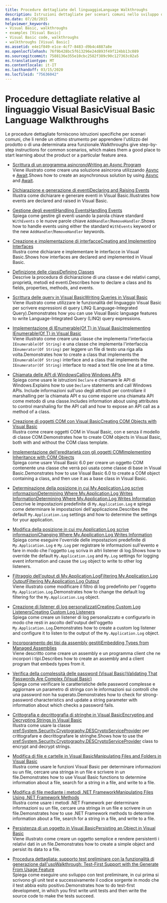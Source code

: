 ```yaml
---
title: Procedure dettagliate del linguaggioLanguage Walkthroughs
description: Istruzioni dettagliate per scenari comuni nello sviluppo di Visual Basic
ms.date: 07/20/2015
helpviewer_keywords:
- Visual Basic, walkthroughs
- examples [Visual Basic]
- Visual Basic code, walkthroughs
- walkthroughs [Visual Basic]
ms.assetid: e4e1f849-e1ce-4cf7-8483-d9b4c4887a8e
ms.openlocfilehash: 76f9b428bc5f613296e24d893f49f124bb13c089
ms.sourcegitcommit: 7588136e355e10cbc2582f389c90c127363c02a5
ms.translationtype: MT
ms.contentlocale: it-IT
ms.lasthandoff: 03/15/2020
ms.locfileid: "75636042"
---
```

# <a name="visual-basic-language-walkthroughs"></a><span data-ttu-id="d5d3d-103">Procedure dettagliate relative al linguaggio Visual Basic</span><span class="sxs-lookup"><span data-stu-id="d5d3d-103">Visual Basic Language Walkthroughs</span></span>

<span data-ttu-id="d5d3d-104">Le procedure dettagliate forniscono istruzioni specifiche per scenari comuni, che li rende un ottimo strumento per apprendere l'utilizzo del prodotto o di una determinata area funzionale.</span><span class="sxs-lookup"><span data-stu-id="d5d3d-104">Walkthroughs give step-by-step instructions for common scenarios, which makes them a good place to start learning about the product or a particular feature area.</span></span>

- [<span data-ttu-id="d5d3d-105">Scrittura di un programma asincrono</span><span class="sxs-lookup"><span data-stu-id="d5d3d-105">Writing an Async Program</span></span>](./programming-guide/concepts/async/walkthrough-accessing-the-web-by-using-async-and-await.md)  
 <span data-ttu-id="d5d3d-106">Viene illustrato come creare una soluzione asincrona utilizzando [Async](language-reference/modifiers/async.md) e [Await](language-reference/operators/await-operator.md).</span><span class="sxs-lookup"><span data-stu-id="d5d3d-106">Shows how to create an asynchronous solution by using [Async](language-reference/modifiers/async.md) and [Await](language-reference/operators/await-operator.md).</span></span>

- [<span data-ttu-id="d5d3d-107">Dichiarazione e generazione di eventi</span><span class="sxs-lookup"><span data-stu-id="d5d3d-107">Declaring and Raising Events</span></span>](programming-guide/language-features/events/walkthrough-declaring-and-raising-events.md)  
 <span data-ttu-id="d5d3d-108">Illustra come dichiarare e generare eventi in Visual Basic.</span><span class="sxs-lookup"><span data-stu-id="d5d3d-108">Illustrates how events are declared and raised in Visual Basic.</span></span>

- [<span data-ttu-id="d5d3d-109">Gestione degli eventiHandling Events</span><span class="sxs-lookup"><span data-stu-id="d5d3d-109">Handling Events</span></span>](programming-guide/language-features/events/walkthrough-handling-events.md)  
 <span data-ttu-id="d5d3d-110">Spiega come gestire gli eventi usando la parola chiave standard `WithEvents` o le nuove parole chiave `AddHandler`/`RemoveHandler`.</span><span class="sxs-lookup"><span data-stu-id="d5d3d-110">Shows how to handle events using either the standard `WithEvents` keyword or the new `AddHandler`/`RemoveHandler` keywords.</span></span>

- [<span data-ttu-id="d5d3d-111">Creazione e implementazione di interfacce</span><span class="sxs-lookup"><span data-stu-id="d5d3d-111">Creating and Implementing Interfaces</span></span>](programming-guide/language-features/interfaces/walkthrough-creating-and-implementing-interfaces.md)  
 <span data-ttu-id="d5d3d-112">Illustra come dichiarare e implementare le interfacce in Visual Basic.</span><span class="sxs-lookup"><span data-stu-id="d5d3d-112">Shows how interfaces are declared and implemented in Visual Basic.</span></span>

- [<span data-ttu-id="d5d3d-113">Definizione delle classi</span><span class="sxs-lookup"><span data-stu-id="d5d3d-113">Defining Classes</span></span>](programming-guide/language-features/objects-and-classes/walkthrough-defining-classes.md)  
 <span data-ttu-id="d5d3d-114">Descrive la procedura di dichiarazione di una classe e dei relativi campi, proprietà, metodi ed eventi.</span><span class="sxs-lookup"><span data-stu-id="d5d3d-114">Describes how to declare a class and its fields, properties, methods, and events.</span></span>

- [<span data-ttu-id="d5d3d-115">Scrittura delle query in Visual Basic</span><span class="sxs-lookup"><span data-stu-id="d5d3d-115">Writing Queries in Visual Basic</span></span>](programming-guide/concepts/linq/walkthrough-writing-queries.md)  
 <span data-ttu-id="d5d3d-116">Viene illustrato come utilizzare le funzionalità del linguaggio Visual Basic per scrivere espressioni di query LINQ (Language-Integrated Query).</span><span class="sxs-lookup"><span data-stu-id="d5d3d-116">Demonstrates how you can use Visual Basic language features to write Language-Integrated Query (LINQ) query expressions.</span></span>

- [<span data-ttu-id="d5d3d-117">Implementazione di IEnumerable(Of T) in Visual Basic</span><span class="sxs-lookup"><span data-stu-id="d5d3d-117">Implementing IEnumerable(Of T) in Visual Basic</span></span>](programming-guide/language-features/control-flow/walkthrough-implementing-ienumerable-of-t.md)  
 <span data-ttu-id="d5d3d-118">Viene illustrato come creare una classe che implementa l'interfaccia `IEnumerable(Of String)` e una classe che implementa l'interfaccia `IEnumerator(Of String)` per leggere un file di testo una riga alla volta.</span><span class="sxs-lookup"><span data-stu-id="d5d3d-118">Demonstrates how to create a class that implements the `IEnumerable(Of String)` interface and a class that implements the `IEnumerator(Of String)` interface to read a text file one line at a time.</span></span>

- [<span data-ttu-id="d5d3d-119">Chiamata delle API di Windows</span><span class="sxs-lookup"><span data-stu-id="d5d3d-119">Calling Windows APIs</span></span>](programming-guide/com-interop/walkthrough-calling-windows-apis.md)  
 <span data-ttu-id="d5d3d-120">Spiega come usare le istruzioni `Declare` e chiamare le API di Windows.</span><span class="sxs-lookup"><span data-stu-id="d5d3d-120">Explains how to use `Declare` statements and call Windows APIs.</span></span> <span data-ttu-id="d5d3d-121">Include informazioni sull'uso degli attributi per controllare il marshalling per la chiamata API e su come esporre una chiamata API come metodo di una classe.</span><span class="sxs-lookup"><span data-stu-id="d5d3d-121">Includes information about using attributes to control marshaling for the API call and how to expose an API call as a method of a class.</span></span>

- [<span data-ttu-id="d5d3d-122">Creazione di oggetti COM con Visual Basic</span><span class="sxs-lookup"><span data-stu-id="d5d3d-122">Creating COM Objects with Visual Basic</span></span>](programming-guide/com-interop/walkthrough-creating-com-objects.md)  
 <span data-ttu-id="d5d3d-123">Illustra come creare oggetti COM in Visual Basic, con e senza il modello di classe COM.</span><span class="sxs-lookup"><span data-stu-id="d5d3d-123">Demonstrates how to create COM objects in Visual Basic, both with and without the COM class template.</span></span>

- [<span data-ttu-id="d5d3d-124">Implementazione dell'ereditarietà con gli oggetti COM</span><span class="sxs-lookup"><span data-stu-id="d5d3d-124">Implementing Inheritance with COM Objects</span></span>](programming-guide/com-interop/walkthrough-implementing-inheritance-with-com-objects.md)  
 <span data-ttu-id="d5d3d-125">Spiega come usare Visual Basic 6.0 per creare un oggetto COM contenente una classe che verrà poi usata come classe di base in Visual Basic.</span><span class="sxs-lookup"><span data-stu-id="d5d3d-125">Demonstrates how to use Visual Basic 6.0 to create a COM object containing a class, and then use it as a base class in Visual Basic.</span></span>

- [<span data-ttu-id="d5d3d-126">Determinazione della posizione in cui My.Application.Log scrive informazioniDetermining Where My.Application.Log Writes Information</span><span class="sxs-lookup"><span data-stu-id="d5d3d-126">Determining Where My.Application.Log Writes Information</span></span>](developing-apps/programming/log-info/walkthrough-determining-where-my-application-log-writes-information.md)  
 <span data-ttu-id="d5d3d-127">Descrive le impostazioni predefinite di `My.Application.Log` e spiega come determinare le impostazioni dell'applicazione.</span><span class="sxs-lookup"><span data-stu-id="d5d3d-127">Describes the default `My.Application.Log` settings and how to determine the settings for your application.</span></span>

- [<span data-ttu-id="d5d3d-128">Modifica della posizione in cui my.Application.Log scrive informazioni</span><span class="sxs-lookup"><span data-stu-id="d5d3d-128">Changing Where My.Application.Log Writes Information</span></span>](developing-apps/programming/log-info/walkthrough-changing-where-my-application-log-writes-information.md)  
 <span data-ttu-id="d5d3d-129">Spiega come eseguire l'override delle impostazioni predefinite di `My.Application.Log` e `My.Log` per registrare le informazioni sull'evento e fare in modo che l'oggetto `Log` scriva in altri listener di log.</span><span class="sxs-lookup"><span data-stu-id="d5d3d-129">Shows how to override the default `My.Application.Log` and `My.Log` settings for logging event information and cause the `Log` object to write to other log listeners.</span></span>

- [<span data-ttu-id="d5d3d-130">Filtraggio dell'output di My.Application.LogFiltering My.Application.Log Output</span><span class="sxs-lookup"><span data-stu-id="d5d3d-130">Filtering My.Application.Log Output</span></span>](developing-apps/programming/log-info/walkthrough-filtering-my-application-log-output.md)  
 <span data-ttu-id="d5d3d-131">Viene illustrato come modificare il filtro di log predefinito per l'oggetto `My.Application.Log`.</span><span class="sxs-lookup"><span data-stu-id="d5d3d-131">Demonstrates how to change the default log filtering for the `My.Application.Log` object.</span></span>

- [<span data-ttu-id="d5d3d-132">Creazione di listener di log personalizzatiCreating Custom Log Listeners</span><span class="sxs-lookup"><span data-stu-id="d5d3d-132">Creating Custom Log Listeners</span></span>](developing-apps/programming/log-info/walkthrough-creating-custom-log-listeners.md)  
 <span data-ttu-id="d5d3d-133">Spiega come creare un listener di log personalizzato e configurarlo in modo che resti in ascolto dell'output dell'oggetto `My.Application.Log`.</span><span class="sxs-lookup"><span data-stu-id="d5d3d-133">Demonstrates how to create a custom log listener and configure it to listen to the output of the `My.Application.Log` object.</span></span>

- [<span data-ttu-id="d5d3d-134">Incorporamento dei tipi da assembly gestiti</span><span class="sxs-lookup"><span data-stu-id="d5d3d-134">Embedding Types from Managed Assemblies</span></span>](../standard/assembly/embed-types-visual-studio.md)  
 <span data-ttu-id="d5d3d-135">Viene descritto come creare un assembly e un programma client che ne incorpori i tipi.</span><span class="sxs-lookup"><span data-stu-id="d5d3d-135">Describes how to create an assembly and a client program that embeds types from it.</span></span>

- [<span data-ttu-id="d5d3d-136">Verifica della complessità delle password (Visual Basic)</span><span class="sxs-lookup"><span data-stu-id="d5d3d-136">Validating That Passwords Are Complex (Visual Basic)</span></span>](programming-guide/language-features/strings/walkthrough-validating-that-passwords-are-complex.md)  
 <span data-ttu-id="d5d3d-137">Spiega come verificare le caratteristiche delle password complesse e aggiornare un parametro di stringa con le informazioni sui controlli che una password non ha superato.</span><span class="sxs-lookup"><span data-stu-id="d5d3d-137">Demonstrates how to check for strong-password characteristics and update a string parameter with information about which checks a password fails.</span></span>

- [<span data-ttu-id="d5d3d-138">Crittografia e decrittografia di stringhe in Visual Basic</span><span class="sxs-lookup"><span data-stu-id="d5d3d-138">Encrypting and Decrypting Strings in Visual Basic</span></span>](programming-guide/language-features/strings/walkthrough-encrypting-and-decrypting-strings.md)  
 <span data-ttu-id="d5d3d-139">Illustra come usare la classe <xref:System.Security.Cryptography.DESCryptoServiceProvider> per crittografare e decrittografare le stringhe.</span><span class="sxs-lookup"><span data-stu-id="d5d3d-139">Shows how to use the <xref:System.Security.Cryptography.DESCryptoServiceProvider> class to encrypt and decrypt strings.</span></span>

- [<span data-ttu-id="d5d3d-140">Modifica di file e cartelle in Visual Basic</span><span class="sxs-lookup"><span data-stu-id="d5d3d-140">Manipulating Files and Folders in Visual Basic</span></span>](developing-apps/programming/drives-directories-files/walkthrough-manipulating-files-and-directories.md)  
 <span data-ttu-id="d5d3d-141">Illustra come usare le funzioni Visual Basic per determinare informazioni su un file, cercare una stringa in un file e scrivere in un file.</span><span class="sxs-lookup"><span data-stu-id="d5d3d-141">Demonstrates how to use Visual Basic functions to determine information about a file, search for a string in a file, and write to a file.</span></span>

- [<span data-ttu-id="d5d3d-142">Modifica di file mediante i metodi .NET Framework</span><span class="sxs-lookup"><span data-stu-id="d5d3d-142">Manipulating Files Using .NET Framework Methods</span></span>](developing-apps/programming/drives-directories-files/walkthrough-manipulating-files-by-using-net-framework-methods.md)  
 <span data-ttu-id="d5d3d-143">Illustra come usare i metodi .NET Framework per determinare informazioni su un file, cercare una stringa in un file e scrivere in un file.</span><span class="sxs-lookup"><span data-stu-id="d5d3d-143">Demonstrates how to use .NET Framework methods to determine information about a file, search for a string in a file, and write to a file.</span></span>

- [<span data-ttu-id="d5d3d-144">Persistenza di un oggetto in Visual Basic</span><span class="sxs-lookup"><span data-stu-id="d5d3d-144">Persisting an Object in Visual Basic</span></span>](programming-guide/concepts/serialization/walkthrough-persisting-an-object-in-visual-studio.md)  
 <span data-ttu-id="d5d3d-145">Viene illustrato come creare un oggetto semplice e rendere persistenti i relativi dati in un file.</span><span class="sxs-lookup"><span data-stu-id="d5d3d-145">Demonstrates how to create a simple object and persist its data to a file.</span></span>

- [<span data-ttu-id="d5d3d-146">Procedura dettagliata: supporto test preliminare con la funzionalità di generazione dall'uso</span><span class="sxs-lookup"><span data-stu-id="d5d3d-146">Walkthrough: Test-First Support with the Generate From Usage Feature</span></span>](/visualstudio/ide/walkthrough-test-first-support-with-the-generate-from-usage-feature)  
 <span data-ttu-id="d5d3d-147">Spiega come eseguire uno sviluppo con test preliminare, in cui prima si scrivono gli unit test e successivamente il codice sorgente in modo che il test abbia esito positivo.</span><span class="sxs-lookup"><span data-stu-id="d5d3d-147">Demonstrates how to do test-first development, in which you first write unit tests and then write the source code to make the tests succeed.</span></span>
